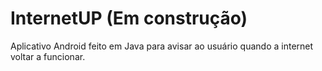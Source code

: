 # InternetUP (Em construção)
Aplicativo Android feito em Java para avisar ao usuário quando a internet voltar a funcionar.
